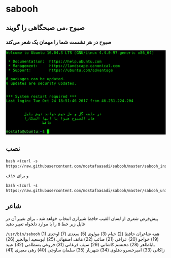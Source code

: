 # sabooh
## صبوح ،‌می صبحگاهی را گویند
### صبوح در هر نشست شما را مهمان یک شعر می‌کند
![screenshot](screenshot.png)

## نصب
```
bash <(curl -s https://raw.githubusercontent.com/mostafaasadi/sabooh/master/sabooh_installer.sh)
```
و برای حذف 
```
bash <(curl -s https://raw.githubusercontent.com/mostafaasadi/sabooh/master/sabooh_uninstaller.sh)
```

## شاعر
پیش‌فرض شعری از لسان الغیب حافظ شیرازی انتخاب خواهد شد ، برای تغییر آن در فایل زیر خط ۵ را با موارد دلخواه تغییر دهید

`/usr/bin/sabooh`
(1) همه شاعران
حافظ (2)
خیام (3)
مولوی (5)
سعدی (7)
اوحدی (19)
خواجو (20)
عراقی (21)
صائب (22)
هاتف اصفهانی (25)
ابوسعید ابوالخیر (26)
باباطاهر (28)
محتشم کاشانی (29)
سیف فرغانی (31)
فروغی بسطامی (32)
عبید زاکانی (33)
امیرخسرو دهلوی (34)
شهریار (35)
سلمان ساوجی (40)
رهی معیری (41)
